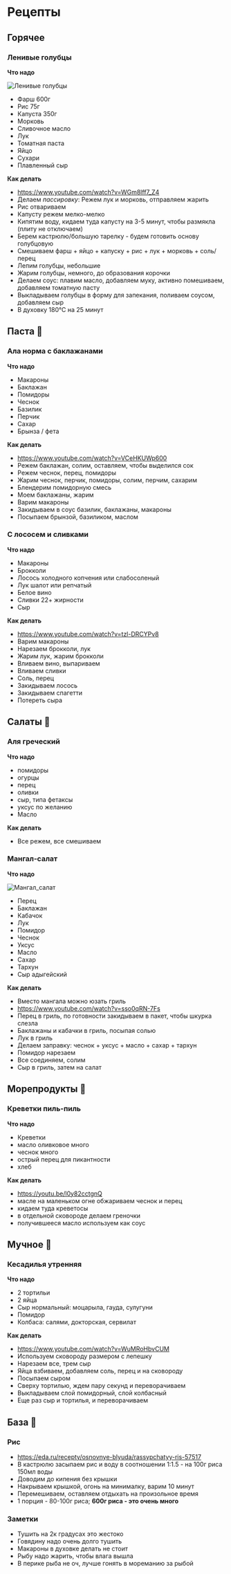 # Рецепты

## Горячее

### Ленивые голубцы

**Что надо**

![Ленивые голубцы](./Ленивые_голубцы.jpg)

- Фарш 600г
- Рис 75г
- Капуста 350г
- Морковь
- Сливочное масло
- Лук
- Томатная паста
- Яйцо
- Сухари
- Плавленный сыр

**Как делать**

- https://www.youtube.com/watch?v=WGm8lff7_Z4
- Делаем _пассировку_: Режем лук и морковь, отправляем жарить
- Рис отвариваем
- Капусту режем мелко-мелко
- Кипятим воду, кидаем туда капусту на 3-5 минут, чтобы размякла (плиту не отключаем)
- Берем кастрюлю/большую тарелку - будем готовить основу голубцовую
- Смешиваем фарш + яйцо + капуску + рис + лук + морковь + соль/перец
- Лепим голубцы, небольшие
- Жарим голубцы, немного, до образования корочки
- Делаем соус: плавим масло, добавляем муку, активно помешиваем, добавляем томатную пасту
- Выкладываем голубцы в форму для запекания, поливаем соусом, добавляем сыр
- В духовку 180℃ на 25 минут

## Паста 🍝

### Ала норма с баклажанами

**Что надо**

- Макароны
- Баклажан
- Помидоры
- Чеснок
- Базилик
- Перчик
- Сахар
- Брынза / фета

**Как делать**

- https://www.youtube.com/watch?v=VCeHKUWp600
- Режем баклажан, солим, оставляем, чтобы выделился сок
- Режем чеснок, перец, помидоры
- Жарим чеснок, перчик, помидоры, солим, перчим, сахарим
- Блендерим помидорную смесь
- Моем баклажаны, жарим
- Варим макароны
- Закидываем в соус базилик, баклажаны, макароны
- Посыпаем брынзой, базиликом, маслом

### С лососем и сливками

**Что надо**

- Макароны
- Брокколи
- Лосось холодного копчения или слабосоленый
- Лук шалот или репчатый
- Белое вино
- Сливки 22+ жирности
- Сыр

**Как делать**

- https://www.youtube.com/watch?v=tzl-DRCYPv8
- Варим макароны
- Нарезаем брокколи, лук
- Жарим лук, жарим брокколи
- Вливаем вино, выпариваем
- Вливаем сливки
- Соль, перец
- Закидываем лосось
- Закидываем спагетти
- Потереть сыра

## Салаты 🥗

### Аля греческий

**Что надо**

- помидоры
- огурцы
- перец
- оливки
- сыр, типа фетаксы
- уксус по желанию
- Масло

**Как делать**

- Все режем, все смешиваем

### Мангал-салат

**Что надо**

![Мангал_салат](./Мангал_салат.jpg)

- Перец
- Баклажан
- Кабачок
- Лук
- Помидор
- Чеснок
- Уксус
- Масло
- Сахар
- Тархун
- Сыр адыгейский

**Как делать**

- Вместо мангала можно юзать гриль
- https://www.youtube.com/watch?v=sso0qRN-7Fs
- Перец в гриль, по готовности закидываем в пакет, чтобы шкурка слезла
- Баклажаны и кабачки в гриль, посыпая солью
- Лук в гриль
- Делаем заправку: чеснок + уксус + масло + сахар + тархун
- Помидор нарезаем
- Все соединяем, солим
- Сыр в гриль, затем на салат

## Морепродукты 🍤

### Креветки пиль-пиль

**Что надо**

- Креветки
- масло оливковое много
- чеснок много
- острый перец для пикантности
- хлеб

**Как делать**

- https://youtu.be/l0y82cctgnQ
- масле на маленьком огне обжариваем чеснок и перец
- кидаем туда креветосы
- в отдельной сковороде делаем греночки
- получившееся масло используем как соус

## Мучное 🥪

### Кесадилья утренняя

**Что надо**

- 2 тортильи
- 2 яйца
- Сыр нормальный: моцарыла, гауда, сулугуни
- Помидор
- Колбаса: салями, докторская, сервилат 

**Как делать**

- https://www.youtube.com/watch?v=WuMRoHbvCUM
- Используем сковороду размером с лепешку
- Нарезаем все, трем сыр
- Яйца взбиваем, добавляем соль, перец и на сковороду
- Посыпаем сыром
- Сверху тортилью, ждем пару секунд и переворачиваем
- Выкладываем слой помидорный, слой колбасный
- Еще раз сыр и тортилья, и переворачиваем

## База 🏫

### Рис

- https://eda.ru/recepty/osnovnye-blyuda/rassypchatyy-ris-57517
- В кастрюлю засыпаем рис и воду в соотношении 1:1.5 - на 100г риса 150мл воды
- Доводим до кипения без крышки
- Накрываем крышкой, огонь на минималку, варим 10 минут
- Перемешиваем, оставляем отдыхать на произольное время
- 1 порция - 80-100г риса; **600г риса - это очень много**

### Заметки

- Тушить на 2к градусах это жестоко
- Говядину надо очень долго тушить
- Макароны в духовке делать не стоит
- Рыбу надо жарить, чтобы влага вышла
- В перике рыба не оч, лучше гонять в мореманию за рыбой

